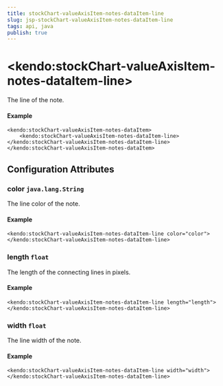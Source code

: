 ```yaml
---
title: stockChart-valueAxisItem-notes-dataItem-line
slug: jsp-stockChart-valueAxisItem-notes-dataItem-line
tags: api, java
publish: true
---
```


# \<kendo:stockChart-valueAxisItem-notes-dataItem-line\>

The line of the note.

#### Example
    <kendo:stockChart-valueAxisItem-notes-dataItem>
        <kendo:stockChart-valueAxisItem-notes-dataItem-line></kendo:stockChart-valueAxisItem-notes-dataItem-line>
    </kendo:stockChart-valueAxisItem-notes-dataItem>

## Configuration Attributes

### color `java.lang.String`

The line color of the note.

#### Example
    <kendo:stockChart-valueAxisItem-notes-dataItem-line color="color">
    </kendo:stockChart-valueAxisItem-notes-dataItem-line>

### length `float`

The length of the connecting lines in pixels.

#### Example
    <kendo:stockChart-valueAxisItem-notes-dataItem-line length="length">
    </kendo:stockChart-valueAxisItem-notes-dataItem-line>

### width `float`

The line width of the note.

#### Example
    <kendo:stockChart-valueAxisItem-notes-dataItem-line width="width">
    </kendo:stockChart-valueAxisItem-notes-dataItem-line>

